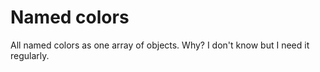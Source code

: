 # Named colors
All named colors as one array of objects. Why? I don't know but I need it regularly.
